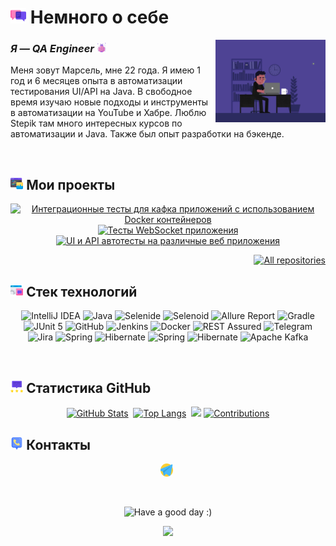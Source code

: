 

# <img width="5%" title="About me" src="attachments/images/chat.png"> Немного о себе

<img align="right" width="35%" src="attachments/gif/animation.gif">

### _Я — QA Engineer_ <img width="3%" src="attachments/images/bug.png">

<p align="left">
Меня зовут Марсель, мне 22 года. Я имею 1 год и 6 месяцев опыта в автоматизации тестирования UI/API на Java. В свободное время изучаю новые подходы и инструменты в автоматизации на YouTube и Хабре. Люблю Stepik там много интересных курсов по автоматизации и Java. Также был опыт разработки на бэкенде.
    
</p>

<br/>

## <img width="4%" title="My projects" src="attachments/images/browser.png"> Мои проекты

<p align="center">
    <a href="https://github.com/0123456Seven/ProjectManagement"><img width=45% title="Интеграционные тесты для кафка приложений с использованием Docker контейнеров" src="https://github-readme-stats-git-masterrstaa-rickstaa.vercel.app/api/pin/?username=0123456Seven&repo=ProjectManagement&show_owner=true&theme=buefy"></a>
    <a href="https://github.com/0123456Seven/TimeManagementWebSite"><img width=45% title="Тесты WebSocket приложения" src="https://github-readme-stats-git-masterrstaa-rickstaa.vercel.app/api/pin/?username=0123456Seven&repo=TimeManagementWebSite&show_owner=true&theme=buefy"></a>
    <a href="https://github.com/0123456Seven/UGNTUScheduleTelegramBot"><img width=45% title="UI и API автотесты на различные веб приложения" src="https://github-readme-stats-git-masterrstaa-rickstaa.vercel.app/api/pin/?username=0123456Seven&repo=UGNTUScheduleTelegramBot&show_owner=true&theme=buefy"></a>
    
</p>

<p align="right">
    <a href="https://github.com/0123456Seven?tab=repositories&sort=stargazers"><img width="170" title="All repositories" src="https://custom-icon-badges.herokuapp.com/badge/-Все%20репозитории-ba79ff?style=for-the-badge&logoColor=white&logo=repo"></a>
</p>

## <img width="4%" title="Technology stack" src="attachments/images/tools.png"> Стек технологий

<p align="center">
    <img title="IntelliJ IDEA" src="https://img.shields.io/badge/-IntelliJ%20IDEA-B2D746?style=for-the-badge">
    <img title="Java" src="https://img.shields.io/badge/-Java-EA2C6B?logo=java&style=for-the-badge">
    <img title="Selenide" src="https://img.shields.io/badge/-Selenide-ffc933?style=for-the-badge">
    <img title="Selenoid" src="https://img.shields.io/badge/-Selenoid-7e06ff?style=for-the-badge">
    <img title="Allure Report" src="https://img.shields.io/badge/-Allure%20Report-B2D746?style=for-the-badge">
    <img title="Gradle" src="https://img.shields.io/badge/-Gradle-7e06ff?logo=gradle&style=for-the-badge">
    <img title="JUnit 5" src="https://img.shields.io/badge/-JUnit%205-ffc933?logo=junit5&style=for-the-badge">
    <img title="GitHub" src="https://img.shields.io/badge/-GitHub-7e06ff?logo=github&style=for-the-badge">
    <img title="Jenkins" src="https://img.shields.io/badge/-Jenkins-ffc933?logo=jenkins&style=for-the-badge">
    <img title="Docker" src="https://img.shields.io/badge/-Docker-7e06ff?logo=docker&style=for-the-badge"> 
    <img title="REST Assured" src="https://img.shields.io/badge/-REST%20Assured-7e06ff?style=for-the-badge">
    <img title="Telegram" src="https://img.shields.io/badge/-Telegram-7e06ff?logo=telegram&style=for-the-badge">
    <img title="Jira" src="https://img.shields.io/badge/-Jira-ffc933?logo=jira&style=for-the-badge">
    <img title="Spring" src="https://img.shields.io/badge/-Spring%20IDEA-B2D746?style=for-the-badge">
    <img title="Hibernate" src="https://img.shields.io/badge/-Hibernate-EA2C6B?logo=java&style=for-the-badge">
    <img title="Spring" src="https://img.shields.io/badge/-Spring%20Framework-B2D746?style=for-the-badge">
    <img title="Hibernate" src="https://img.shields.io/badge/-Hibernate-EA2C6B?logo=java&style=for-the-badge">
    <img title="Apache Kafka" src="https://img.shields.io/badge/-Apache%20Kafka-1C90ED?logo=java&style=for-the-badge">
</p>

<br/>

## <img width="4%" title="GitHub statistics" src="attachments/images/stats.png"> Статистика GitHub

<p align="center">
    <a href="https://github.com/penolegrus?tab=repositories&sort=stargazers"><img width=45% title="GitHub Stats" src="https://github-readme-stats.vercel.app/api?username=0123456Seven&show_icons=true&theme=radical"></a>&nbsp;
    <a href="https://github.com/penolegrus?tab=repositories&sort=stargazers"><img width=42.5% title="Top Langs" src="https://github-readme-stats-git-masterrstaa-rickstaa.vercel.app/api/top-langs/?username=0123456Seven&theme=buefy&hide=freemarker"></a>&nbsp;
    <img width="30%" src="https://media.giphy.com/media/l46Cy1rHbQ92uuLXa/giphy.gif">
    <a href="https://github.com/penolegrus?tab=repositories&sort=stargazers"><img width=57% title="Contributions" src="https://github-readme-streak-stats.herokuapp.com/?user=0123456Seven&show_icons=true&theme=buefy"></a>
</p>

## <img width="4%" title="Contacts" src="attachments/images/contacts.png"> Контакты

<p align="center">
    <a href="https://t.me/0123456Seven"><img width=4% title="Telegram" src="attachments/logo/telegram.png"></a>&nbsp;
</p>

<br/>

<p align="center">
    <img title="Have a good day :)" src="https://readme-typing-svg.herokuapp.com/?color=ba79ff&font=montserrat-medium&size=20&center=true&vCenter=true&lines=QA+One+Love+|+%D0%A5%D0%BE%D1%80%D0%BE%D1%88%D0%B5%D0%B3%D0%BE+%D0%B4%D0%BD%D1%8F+:)">
</p>

<p align="center">
    <img src="https://raw.githubusercontent.com/Trilokia/Trilokia/379277808c61ef204768a61bbc5d25bc7798ccf1/bottom_header.svg">
</p>
